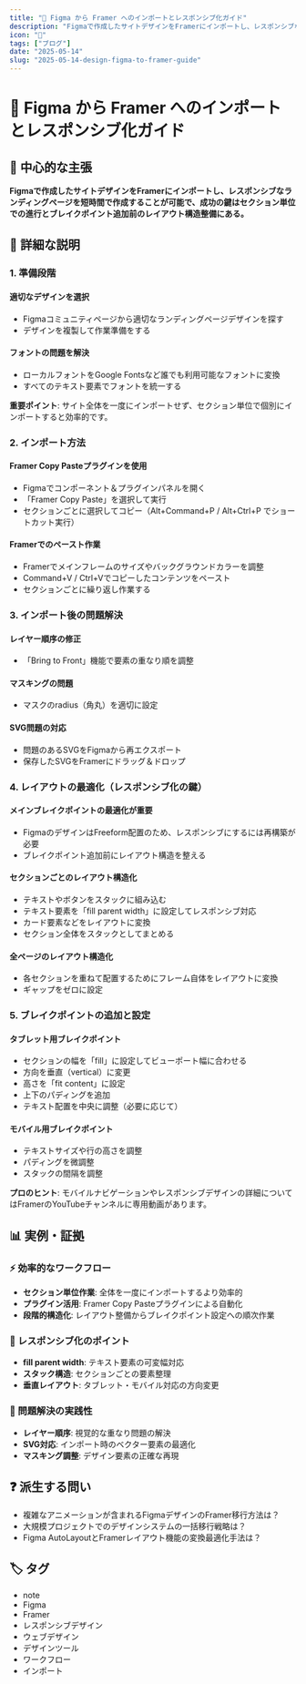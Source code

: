 ```yaml
---
title: "🎨 Figma から Framer へのインポートとレスポンシブ化ガイド"
description: "Figmaで作成したサイトデザインをFramerにインポートし、レスポンシブなランディングページを短時間で作成することが可能で、成功の鍵はセクション単位での進行とブレイクポイント追加前のレイアウト構造整備にある。"
icon: "📝"
tags: ["ブログ"]
date: "2025-05-14"
slug: "2025-05-14-design-figma-to-framer-guide"
---
```


# 🎨 Figma から Framer へのインポートとレスポンシブ化ガイド

## 🎯 中心的な主張
**Figmaで作成したサイトデザインをFramerにインポートし、レスポンシブなランディングページを短時間で作成することが可能で、成功の鍵はセクション単位での進行とブレイクポイント追加前のレイアウト構造整備にある。**

## 📖 詳細な説明

### 1. 準備段階

#### 適切なデザインを選択
- Figmaコミュニティページから適切なランディングページデザインを探す
- デザインを複製して作業準備をする

#### フォントの問題を解決
- ローカルフォントをGoogle Fontsなど誰でも利用可能なフォントに変換
- すべてのテキスト要素でフォントを統一する

**重要ポイント**: サイト全体を一度にインポートせず、セクション単位で個別にインポートすると効率的です。

### 2. インポート方法

#### Framer Copy Pasteプラグインを使用
- Figmaでコンポーネント＆プラグインパネルを開く
- 「Framer Copy Paste」を選択して実行
- セクションごとに選択してコピー（Alt+Command+P / Alt+Ctrl+P でショートカット実行）

#### Framerでのペースト作業
- Framerでメインフレームのサイズやバックグラウンドカラーを調整
- Command+V / Ctrl+Vでコピーしたコンテンツをペースト
- セクションごとに繰り返し作業する

### 3. インポート後の問題解決

#### レイヤー順序の修正
- 「Bring to Front」機能で要素の重なり順を調整

#### マスキングの問題
- マスクのradius（角丸）を適切に設定

#### SVG問題の対応
- 問題のあるSVGをFigmaから再エクスポート
- 保存したSVGをFramerにドラッグ＆ドロップ

### 4. レイアウトの最適化（レスポンシブ化の鍵）

#### メインブレイクポイントの最適化が重要
- FigmaのデザインはFreeform配置のため、レスポンシブにするには再構築が必要
- ブレイクポイント追加前にレイアウト構造を整える

#### セクションごとのレイアウト構造化
- テキストやボタンをスタックに組み込む
- テキスト要素を「fill parent width」に設定してレスポンシブ対応
- カード要素などをレイアウトに変換
- セクション全体をスタックとしてまとめる

#### 全ページのレイアウト構造化
- 各セクションを重ねて配置するためにフレーム自体をレイアウトに変換
- ギャップをゼロに設定

### 5. ブレイクポイントの追加と設定

#### タブレット用ブレイクポイント
- セクションの幅を「fill」に設定してビューポート幅に合わせる
- 方向を垂直（vertical）に変更
- 高さを「fit content」に設定
- 上下のパディングを追加
- テキスト配置を中央に調整（必要に応じて）

#### モバイル用ブレイクポイント
- テキストサイズや行の高さを調整
- パディングを微調整
- スタックの間隔を調整

**プロのヒント**: モバイルナビゲーションやレスポンシブデザインの詳細についてはFramerのYouTubeチャンネルに専用動画があります。

## 📊 実例・証拠

### ⚡ 効率的なワークフロー
- **セクション単位作業**: 全体を一度にインポートするより効率的
- **プラグイン活用**: Framer Copy Pasteプラグインによる自動化
- **段階的構造化**: レイアウト整備からブレイクポイント設定への順次作業

### 🎯 レスポンシブ化のポイント
- **fill parent width**: テキスト要素の可変幅対応
- **スタック構造**: セクションごとの要素整理
- **垂直レイアウト**: タブレット・モバイル対応の方向変更

### 🔧 問題解決の実践性
- **レイヤー順序**: 視覚的な重なり問題の解決
- **SVG対応**: インポート時のベクター要素の最適化
- **マスキング調整**: デザイン要素の正確な再現

## ❓ 派生する問い
- 複雑なアニメーションが含まれるFigmaデザインのFramer移行方法は？
- 大規模プロジェクトでのデザインシステムの一括移行戦略は？
- Figma AutoLayoutとFramerレイアウト機能の変換最適化手法は？

## 🏷️ タグ

- note
- Figma
- Framer
- レスポンシブデザイン
- ウェブデザイン
- デザインツール
- ワークフロー
- インポート